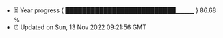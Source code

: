 - ⏳ Year progress { ██████████████████████████▁▁▁▁ } 86.68 %
- ⏰ Updated on Sun, 13 Nov 2022 09:21:56 GMT

